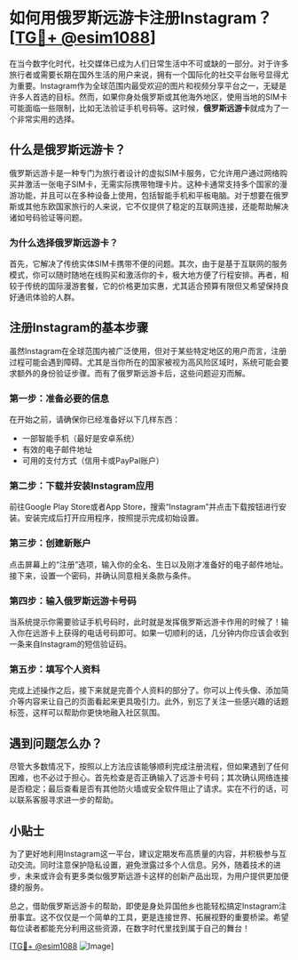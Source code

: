 # 如何用俄罗斯远游卡注册Instagram？[[TG💪+ @esim1088](https://t.me/s/esim1088)]

在当今数字化时代，社交媒体已成为人们日常生活中不可或缺的一部分。对于许多旅行者或需要长期在国外生活的用户来说，拥有一个国际化的社交平台账号显得尤为重要。Instagram作为全球范围内最受欢迎的图片和视频分享平台之一，无疑是许多人首选的目标。然而，如果你身处俄罗斯或其他海外地区，使用当地的SIM卡可能面临一些限制，比如无法验证手机号码等。这时候，**俄罗斯远游卡**就成为了一个非常实用的选择。

## 什么是俄罗斯远游卡？

俄罗斯远游卡是一种专门为旅行者设计的虚拟SIM卡服务，它允许用户通过网络购买并激活一张电子SIM卡，无需实际携带物理卡片。这种卡通常支持多个国家的漫游功能，并且可以在多种设备上使用，包括智能手机和平板电脑。对于想要在俄罗斯或其他东欧国家旅行的人来说，它不仅提供了稳定的互联网连接，还能帮助解决诸如号码验证等问题。

### 为什么选择俄罗斯远游卡？

首先，它解决了传统实体SIM卡携带不便的问题。其次，由于是基于互联网的服务模式，你可以随时随地在线购买和激活你的卡，极大地方便了行程安排。再者，相较于传统的国际漫游套餐，它的价格更加实惠，尤其适合预算有限但又希望保持良好通讯体验的人群。

## 注册Instagram的基本步骤

虽然Instagram在全球范围内被广泛使用，但对于某些特定地区的用户而言，注册过程可能会遇到障碍。尤其是当你所在的国家被视为高风险区域时，系统可能会要求额外的身份验证步骤。而有了俄罗斯远游卡后，这些问题迎刃而解。

### 第一步：准备必要的信息

在开始之前，请确保你已经准备好以下几样东西：
- 一部智能手机（最好是安卓系统）
- 有效的电子邮件地址
- 可用的支付方式（信用卡或PayPal账户）

### 第二步：下载并安装Instagram应用

前往Google Play Store或者App Store，搜索“Instagram”并点击下载按钮进行安装。安装完成后打开应用程序，按照提示完成初始设置。

### 第三步：创建新账户

点击屏幕上的“注册”选项，输入你的全名、生日以及刚才准备好的电子邮件地址。接下来，设置一个密码，并确认同意相关条款与条件。

### 第四步：输入俄罗斯远游卡号码

当系统提示你需要验证手机号码时，此时就是发挥俄罗斯远游卡作用的时候了！输入你在远游卡上获得的电话号码即可。如果一切顺利的话，几分钟内你应该会收到一条来自Instagram的短信验证码。

### 第五步：填写个人资料

完成上述操作之后，接下来就是完善个人资料的部分了。你可以上传头像、添加简介等内容来让自己的页面看起来更具吸引力。此外，别忘了关注一些感兴趣的话题标签，这样可以帮助你更快地融入社区氛围。

## 遇到问题怎么办？

尽管大多数情况下，按照以上方法应该能够顺利完成注册流程，但如果遇到了任何困难，也不必过于担心。首先检查是否正确输入了远游卡号码；其次确认网络连接是否稳定；最后查看是否有其他防火墙或安全软件阻止了请求。实在不行的话，可以联系客服寻求进一步的帮助。

## 小贴士

为了更好地利用Instagram这一平台，建议定期发布高质量的内容，并积极参与互动交流。同时注意保护隐私设置，避免泄露过多个人信息。另外，随着技术的进步，未来或许会有更多类似俄罗斯远游卡这样的创新产品出现，为用户提供更加便捷的服务。

总之，借助俄罗斯远游卡的帮助，即使是身处异国他乡也能轻松搞定Instagram注册事宜。这不仅仅是一个简单的工具，更是连接世界、拓展视野的重要桥梁。希望每位读者都能充分利用这些资源，在数字时代里找到属于自己的舞台！

[[TG💪+ @esim1088](https://t.me/s/esim1088) ![Image](https://i.postimg.cc/4NQfJmqS/Snipaste-2025-05-13-00-14-12.png)]